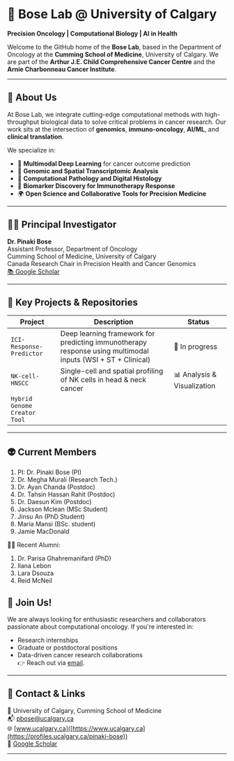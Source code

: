 # 🧬 Bose Lab @ University of Calgary

**Precision Oncology | Computational Biology | AI in Health**

Welcome to the GitHub home of the **Bose Lab**, based in the Department of Oncology at the **Cumming School of Medicine**, University of Calgary. We are part of the **Arthur J.E. Child Comprehensive Cancer Centre** and the **Arnie Charbonneau Cancer Institute**.

---

## 🔬 About Us

At Bose Lab, we integrate cutting-edge computational methods with high-throughput biological data to solve critical problems in cancer research. Our work sits at the intersection of **genomics**, **immuno-oncology**, **AI/ML**, and **clinical translation**.

We specialize in:
- 🧠 **Multimodal Deep Learning** for cancer outcome prediction  
- 🧬 **Genomic and Spatial Transcriptomic Analysis**  
- 🧫 **Computational Pathology and Digital Histology**  
- 🧪 **Biomarker Discovery for Immunotherapy Response**
- 🌍 **Open Science and Collaborative Tools for Precision Medicine**

---

## 🧑‍🔬 Principal Investigator

**Dr. Pinaki Bose**  
Assistant Professor, Department of Oncology  
Cumming School of Medicine, University of Calgary  
Canada Research Chair in Precision Health and Cancer Genomics  
[📚 Google Scholar]([https://scholar.google.com/](https://scholar.google.com/citations?user=E6rsmTUAAAAJ&hl=en))

---

## 🧰 Key Projects & Repositories

| Project | Description | Status |
|--------|-------------|--------|
| `ICI-Response-Predictor` | Deep learning framework for predicting immunotherapy response using multimodal inputs (WSI + ST + Clinical) | 🔬 In progress |
| `NK-cell-HNSCC` | Single-cell and spatial profiling of NK cells in head & neck cancer | 📊 Analysis & Visualization |
| `Hybrid Genome Creator Tool` | | |

---

## 👽 Current Members

1. PI: Dr. Pinaki Bose (PI)
1. Dr. Megha Murali (Research Tech.)
1. Dr. Ayan Chanda (Postdoc)
1. Dr. Tahsin Hassan Rahit (Postdoc)
1. Dr. Daesun Kim (Postdoc)
1. Jackson Mclean (MSc Student)
1. Jinsu An (PhD Student)
1. Maria Mansi (BSc. student)
1. Jamie MacDonald

🧑‍🎓 Recent Alumni:
1. Dr. Parisa Ghahremanifard (PhD)
1. Ilana Lebon
1. Lara Dsouza
1. Reid McNeil


## 📢 Join Us!

We are always looking for enthusiastic researchers and collaborators passionate about computational oncology. If you're interested in:
- Research internships
- Graduate or postdoctoral positions
- Data-driven cancer research collaborations  
👉 Reach out via [email](mailto:pbose@ucalgary.ca).

---

## 📎 Contact & Links

📍 University of Calgary, Cumming School of Medicine  
📬 pbose@ucalgary.ca  
🌐 [www.ucalgary.ca]([https://www.ucalgary.ca](https://profiles.ucalgary.ca/pinaki-bose))  
🔗 [Google Scholar]([https://scholar.google.com/](https://scholar.google.com/citations?user=E6rsmTUAAAAJ&hl=en))

---
